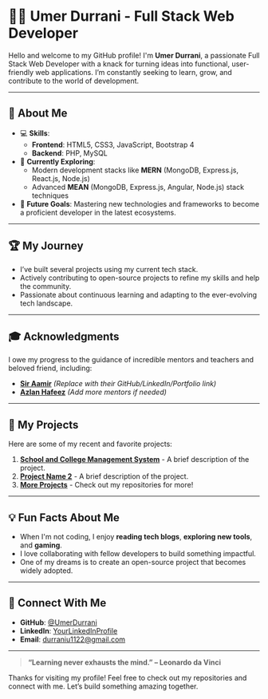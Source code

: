 # 👨‍💻 Umer Durrani - Full Stack Web Developer

Hello and welcome to my GitHub profile! I'm **Umer Durrani**, a passionate Full Stack Web Developer with a knack for turning ideas into functional, user-friendly web applications. I’m constantly seeking to learn, grow, and contribute to the world of development.

---

## 🌟 About Me
- 💻 **Skills**:  
  - **Frontend**: HTML5, CSS3, JavaScript, Bootstrap 4  
  - **Backend**: PHP, MySQL  
- 🚀 **Currently Exploring**:  
  - Modern development stacks like **MERN** (MongoDB, Express.js, React.js, Node.js)  
  - Advanced **MEAN** (MongoDB, Express.js, Angular, Node.js) stack techniques  
- 🌱 **Future Goals**: Mastering new technologies and frameworks to become a proficient developer in the latest ecosystems.  

---

## 🏆 My Journey  
- I’ve built several projects using my current tech stack.  
- Actively contributing to open-source projects to refine my skills and help the community.  
- Passionate about continuous learning and adapting to the ever-evolving tech landscape.  

---

## 🎓 Acknowledgments  
I owe my progress to the guidance of incredible mentors and teachers and beloved friend, including:  
- **[Sir Aamir](https://github.com/ITSAAMI)** *(Replace with their GitHub/LinkedIn/Portfolio link)*  
- **[Azlan Hafeez](https://github.com/AzlanHafeez)** *(Add more mentors if needed)*  

---

## 📂 My Projects  
Here are some of my recent and favorite projects:  
1. **[School and College Management System](#)** - A brief description of the project.  
2. **[Project Name 2](#)** - A brief description of the project.  
3. **[More Projects](#)** - Check out my repositories for more!  

---

## 💡 Fun Facts About Me  
- When I'm not coding, I enjoy **reading tech blogs**, **exploring new tools**, and **gaming**.  
- I love collaborating with fellow developers to build something impactful.  
- One of my dreams is to create an open-source project that becomes widely adopted.  

---

## 🤝 Connect With Me  
- **GitHub**: [@UmerDurrani](https://github.com/UmerDurrani)  
- **LinkedIn**: [YourLinkedInProfile](https://linkedin.com/in/YourProfile)  
- **Email**: durraniu1122@gmail.com 

---

> **“Learning never exhausts the mind.” – Leonardo da Vinci**

Thanks for visiting my profile! Feel free to check out my repositories and connect with me. Let’s build something amazing together.  
